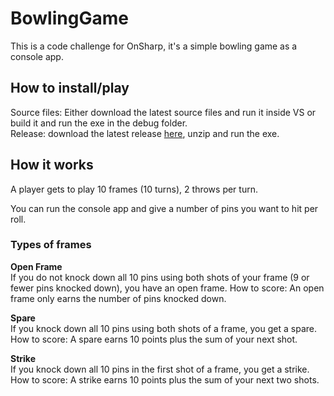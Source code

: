 # BowlingGame
This is a code challenge for OnSharp, it's a simple bowling game as a console app.

## How to install/play
Source files: Either download the latest source files and run it inside VS or build it and run the exe in the debug folder.\
Release: download the latest release [here](https://github.com/Ozir1z/BownlingGame/releases), unzip and run the exe.

## How it works
A player gets to play 10 frames (10 turns), 2 throws per turn.

You can run the console app and give a number of pins you want to hit per roll.

### Types of frames

**Open Frame**\
If you do not knock down all 10 pins using both shots of your frame (9 or fewer pins knocked down), you have an open frame.
How to score: An open frame only earns the number of pins knocked down.

**Spare**\
If you knock down all 10 pins using both shots of a frame, you get a spare.
How to score: A spare earns 10 points plus the sum of your next shot.

**Strike**\
If you knock down all 10 pins in the first shot of a frame, you get a strike.
How to score: A strike earns 10 points plus the sum of your next two shots.







